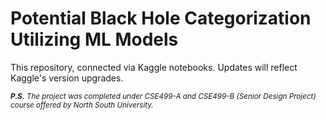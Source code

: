 # Potential Black Hole Categorization Utilizing ML Models

This repository, connected via Kaggle notebooks. Updates will reflect Kaggle's version upgrades.

<sub> ****P.S.*** The project was completed under CSE499-A and CSE499-B (Senior Design Project) course offered by North South University.*<sub/>
